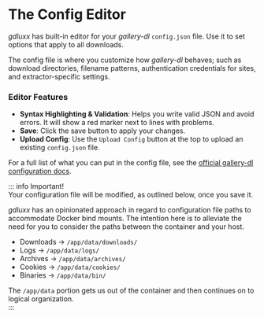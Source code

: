 # The Config Editor

_gdluxx_ has built-in editor for your _gallery-dl_ `config.json` file. Use it to
set options that apply to all downloads.

The config file is where you customize how _gallery-dl_ behaves; such as
download directories, filename patterns, authentication credentials for sites,
and extractor-specific settings.

### Editor Features

- **Syntax Highlighting & Validation**: Helps you write valid JSON and avoid
  errors. It will show a red marker next to lines with problems.
- **Save**: Click the save button to apply your changes.
- **Upload Config**: Use the `Upload Config` button at the top to upload an
  existing `config.json` file.

For a full list of what you can put in the config file, see the
[official gallery-dl configuration docs](https://github.com/mikf/gallery-dl/blob/master/docs/configuration.rst).

::: info Important!  
Your configuration file will be modified, as outlined below, once you save it.

_gdluxx_ has an opinionated approach in regard to configuration file paths to
accommodate Docker bind mounts. The intention here is to alleviate the need for
you to consider the paths between the container and your host.

- Downloads -> `/app/data/downloads/`
- Logs -> `/app/data/logs/`
- Archives -> `/app/data/archives/`
- Cookies -> `/app/data/cookies/`
- Binaries -> `/app/data/bin/`

The `/app/data` portion gets us out of the container and then continues on to
logical organization.  
:::
